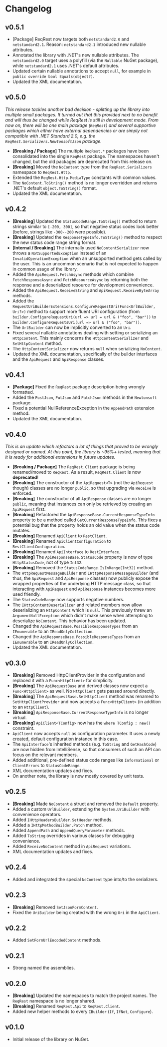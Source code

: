 # Changelog

## v0.5.1

* [Package] ReqRest now targets both `netstandard2.0` and `netstandard2.1`. Reason: `netstandard2.1` introduced new nullable attributes.
* Annotated the library with .NET's new nullable attributes. The `netstandard2.0` target uses a polyfill (via the `Nullable` NuGet package), while `netstandard2.1` uses .NET's default attributes.
* Updated certain nullable annotations to accept `null`, for example in `public override bool Equals(object?)`.
* Updated the XML documentation.


## v0.5.0

_This release tackles another bad decision - splitting up the library into multiple small packages.
It turned out that this provided next to no benefit and will thus be changed while ReqRest is still in development mode.
From now on, there will be one main package (`ReqRest`) and several supportive packages which either have external
dependencies or are simply not compatible with .NET Standard 2.0, e.g. the `ReqRest.Serializers.NewtonsoftJson` package._

* **[Breaking / Package]** The multiple `ReqRest.*` packages have been consolidated into the single `ReqRest` package. The namespaces haven't changed, but the old packages are deprecated from this release on.
* **[Breaking]** Moved the `NoContent` type from the `ReqRest.Serializers` namespace to `ReqRest.Http`.
* Extended the `ReqRest.Http.MediaType` constants with common values.
* The `NoContent.ToString()` method is no longer overridden and returns .NET's default `object.ToString()` format.
* Updated the XML documentation.


## v0.4.2

* **[Breaking]** Updated the `StatusCodeRange.ToString()` method to return strings similar to `[-200, 300]`, so that negative status codes look better (before, strings like `-300--200` were possible).
* **[Breaking]** Updated the `ResponseTypeInfo.ToString()` method to respect the new status code range string format.
* **[Internal / Breaking]** The internally used `NoContentSerializer` now throws a `NotSupportedException` instead of an `InvalidOperationException` when an unsupported method gets called by the user. This is an uncommon scenario that is not expected to happen in common usage of the library.
* Added the `ApiRequest.FetchAsync` methods which combine `FetchResponseAsync` and `FetchResourceAsync` by returning both the response and a deserialized resource for development convenience.
* Added the `ApiRequest.ReceiveString` and `ApiRequest.ReceiveByteArray` methods.
* Added the `RequestUriBuilderExtensions.ConfigureRequestUri(Func<UrlBuilder, Uri?>)` method to support more fluent URI configuration (from `builder.ConfigureRequestUri(url => url = url & ("foo", "bar"))` to `builder.ConfigureRequestsUri(url => url & ("foo", "bar"))`.
* The `UrlBuilder` can now be implicitly converted to an `Uri`.
* Fixed several nullable annotations dealing with setting or serializing an `HttpContent`. This mainly concerns the `HttpContentSerializer` and `SetHttpContent` method.
* The `HttpContentSerializer` now returns `null` when serializing `NoContent`.
* Updated the XML documentation, specifically of the builder interfaces and the `ApiRequest` and `ApiResponse` classes.

## v0.4.1

* **[Package]** Fixed the `ReqRest` package description being wrongly formatted.
* Added the `PostJson`, `PutJson` and `PatchJson` methods in the `Newtonsoft` package.
* Fixed a potential NullReferenceException in the `AppendPath` extension method.
* Updated the XML documentation.


## v0.4.0

_This is an update which refactors a lot of things that proved to be wrongly designed or named.
At this point, the library is ~95%+ tested, meaning that it is ready for additional extensions in future updates._

* **[Breaking / Package]** The `ReqRest.Client` package is being renamed/moved to `ReqRest`. As a result, `ReqRest.Client` is now **deprecated**!  
* **[Breaking]** The constructor of the `ApiRequest<T>` (not the `ApiRequest` though) classes are no longer `public`, so that upgrading via `Receive` is enforced.
* **[Breaking]** The constructor of all `ApiResponse` classes are no longer `public`, meaning that instances can only be retrieved by creating an `ApiRequest` first.
* **[Breaking]** Refactored the `ApiResponseBase.CurrentResponseTypeInfo` property to be a method called `GetCurrentResponseTypeInfo`. This fixes a potential bug that the property holds an old value when the status code mutates.
* **[Breaking]** Renamed `ApiClient` to `RestClient`.
* **[Breaking]** Renamed `ApiClientConfiguration` to `RestClientConfiguration`.
* **[Breaking]** Renamed `ApiInterface` to `RestInterface`.
* **[Breaking]** The `ApiResponseBase.StatusCode` property is now of type `HttpStatusCode`, not of type `Int32`.
* **[Breaking]** Removed the `StatusCodeRange.IsInRange(Int32)` method.
* The `HttpRequestMessageBuilder` and `IHttpResponseMessageBuilder` (and thus, the `ApiRequest` and `ApiResponse` classes) now publicly expose the wrapped properties of the underlying HTTP message class, so that interacting with `ApiRequest` and `ApiResponse` instances becomes more used friendly.
* The `StatusCodeRange` now supports negative numbers.
* The `IHttpContentDeserializer` and related members now allow deserializing an `HttpContent` which is `null`. This previously threw an `ArgumentNullException` which didn't make sense when attempting to deserialize `NoContent`. This behavior has been updated.
* Changed the `ApiRequestBase.PossibleResponseTypes` from an `IEnumerable` to an `IReadOnlyCollection`.
* Changed the `ApiResponseBase.PossibleResponseTypes` from an `IEnumerable` to an `IReadOnlyCollection`.
* Updated the XML documentation.


## v0.3.0

* **[Breaking]** Removed HttpClientProvider in the configuration and replaced it with a `Func<HttpClient>` for simplicity.
* **[Breaking]** The `ApiRequestBase` and derived classes now expect a `Func<HttpClient>` as well. No `HttpClient` gets passed around directly.
* **[Breaking]** The `ApiRequestBase.SetHttpClient` method was renamed to `SetHttpClientProvider` and now accepts a `Func<HttpClient>` (in addition to an `HttpClient`).
* **[Breaking]** `ApiResponseBase.CurrentResponseTypeInfo` is no longer virtual.
* **[Breaking]** `ApiClient<TConfig>` now has the `where TConfig : new()` constraint.
* `ApiClient` now accepts `null` as configuration parameter. It uses a newly created, default configuration instance in this case.
* The `ApiInterface`'s inherited methods (e.g. `ToString` and `GetHashCode`) are now hidden from IntelliSense, so that consumers of such an API can focus on the relevant members.
* Added additional, pre-defined status code ranges like `Informational` or `ClientErrors` to `StatusCodeRange`.
* XML documentation updates and fixes.
* On another note, the library is now mostly covered by unit tests.


## v0.2.5

* **[Breaking]** Made `NoContent` a struct and removed the `Default` property.
* Added a custom `UrlBuilder`, extending the `System.UriBuilder` with convenience operators.
* Added `IHttpHeadersBuilder.SetHeader` methods.
* Added a `IHttpMethodBuilder.Patch` method.
* Added `AppendPath` and `AppendQueryParameter` methods.
* Added `ToString` overrides in various classes for debugging convenience.
* Added `ReceiveNoContent` method in `ApiRequest` variations.
* XML documentation updates and fixes.


## v0.2.4

* Added and integrated the special `NoContent` type into/to the serializers. 


## v0.2.3

* **[Breaking]** Removed `SetJsonFormContent`.
* Fixed the `UriBuilder` being created with the wrong `Uri` in the `ApiClient`.


## v0.2.2

* Added `SetFormUrlEncodedContent` methods.


## v0.2.1

* Strong named the assemblies.


## v0.2.0

* **[Breaking]** Updated the namespaces to match the project names. The `ReqRest` namespace is no longer shared.
* **[Breaking]** Renamed `ReqRest.Api` to `ReqRest.Client`.
* Added new helper methods to every `IBuilder` (`If`, `IfNot`, `Configure`).


## v0.1.0

* Initial release of the library on NuGet.
